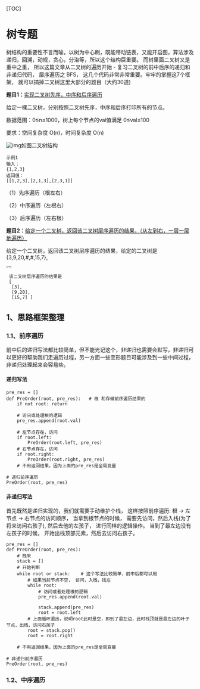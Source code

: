 [TOC]

# 树专题



树结构的重要性不言而喻，以树为中心刷，既能带动链表，又能开启图，算法涉及递归，回溯，动规，贪心，分治等，所以这个结构巨重要。 而树里面二叉树又是重中之重， 所以这篇文章从二叉树的遍历开始 - 复习二叉树的前中后序的递归和非递归代码， 层序遍历之 BFS， 这几个代码非常非常重要。牢牢的掌握这7个框架， 就可以搞掉二叉树这里大部分的题目（大约30道)

**题目1：**[实现二叉树先序，中序和后序遍历](https://www.nowcoder.com/practice/a9fec6c46a684ad5a3abd4e365a9d362?tpId=117&&tqId=35075&rp=1&ru=/activity/oj&qru=/ta/job-code-high/question-ranking) 

给定一棵二叉树，分别按照二叉树先序，中序和后序打印所有的节点。

数据范围：0≤n≤1000，树上每个节点的val值满足 0≤val≤100

要求：空间复杂度 O(n)，时间复杂度 O(n)

![img](https://uploadfiles.nowcoder.com/images/20210918/382300087_1631956021286/E61DCE88EB71683589EA3480498477F1)如图二叉树结构

```
示例1
输入：
{1,2,3}
返回值：
[[1,2,3],[2,1,3],[2,3,1]]
```

（1）先序遍历（根左右）

（2）中序遍历（左根右）

（3）后序遍历（左右根）



**题目2：**[给定一个二叉树，返回该二叉树层序遍历的结果，（从左到右，一层一层地遍历）](https://www.nowcoder.com/practice/04a5560e43e24e9db4595865dc9c63a3?tpId=117&&tqId=34936&rp=1&ru=/activity/oj&qru=/ta/job-code-high/question-ranking)

给定一个二叉树，返回该二叉树层序遍历的结果，给定的二叉树是{3,9,20,#,#,15,7},

 <img src="https://uploadfiles.nowcoder.com/images/20210114/999991351_1610616074120/036DC34FF19FB24652AFFEB00A119A76" alt="img" style="zoom:33%;" />

```
 该二叉树层序遍历的结果是
 [
  [3],
  [9,20],
  [15,7] ]
```



## 1、思路框架整理

### 1.1、前序遍历

前中后的递归写法都比较简单，但不能光记这个，非递归也需要会默写，非递归可以更好的帮助我们走遍历过程，另一方面一些变形题目可能涉及到一些中间过程，非递归处理起来会容易些。

#### 递归写法

```
pre_res = []
def PreOrder(root, pre_res):   # 根 和存储前序遍历结果的
	if not root: return

	# 访问或处理根的逻辑
	pre_res.append(root.val)
	
	# 左节点存在，访问
	if root.left:
		PreOrder(root.left, pre_res)
	# 右节点存在，访问
	if root.right:
		PreOrder(root.right, pre_res)
	# 不用返回结果，因为上面的pre_res是全局变量

# 递归前序遍历
PreOrder(root, pre_res)
```

#### 非递归写法

首先既然是递归实现的，我们就需要手动维护个栈， 这样按照前序遍历: 根 -> 左节点 -> 右节点的访问顺序， 当拿到根节点的时候， 需要先访问，然后入栈(为了将来访问右孩子), 然后去他的左孩子， 进行同样的逻辑操作。 当到了最左边没有左孩子的时候， 开始出栈顶部元素，然后去访问右孩子。 
```
pre_res = []
def PreOrder(root, pre_res):
	# 栈来
	stack = []
	# 开始判断
	while root or stack:    # 这个写法比较简单，前中后都可以用
		# 如果当前节点不空， 访问，入栈，找左
		while root:
			# 访问或者处理根的逻辑
			pre_res.append(root.val)
			
			stack.append(pre_res)
			root = root.left
		# 上面循环退出，说明root此时是空，即到了最左边，此时栈顶就是最左边的叶子节点，出栈，访问右孩子
		root = stack.pop()
		root = root.right
	
	# 不用返回结果，因为上面的pre_res是全局变量

# 非递归前序遍历
PreOrder(root, pre_res)
```

### 1.2、中序遍历





